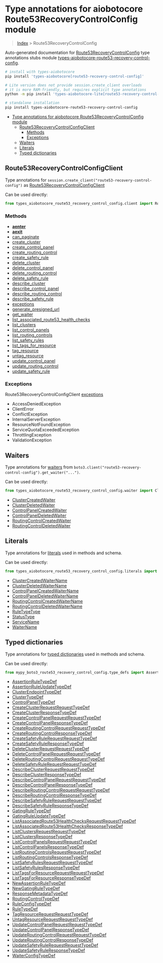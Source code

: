 <a id="type-annotations-for-aiobotocore-route53recoverycontrolconfig-module"></a>

# Type annotations for aiobotocore Route53RecoveryControlConfig module

> [Index](..) > Route53RecoveryControlConfig

Auto-generated documentation for
[Route53RecoveryControlConfig](https://boto3.amazonaws.com/v1/documentation/api/latest/reference/services/route53-recovery-control-config.html#Route53RecoveryControlConfig)
type annotations stubs module
[types-aiobotocore-route53-recovery-control-config](https://pypi.org/project/types-aiobotocore-route53-recovery-control-config/).

```bash
# install with types-aiobotocore
pip install 'types-aiobotocore[route53-recovery-control-config]'

# Lite version does not provide session.create_client overloads
# it is more RAM-friendly, but requires explicit type annotations
python -m pip install 'types-aiobotocore-lite[route53-recovery-control-config]'

# standalone installation
pip install types-aiobotocore-route53-recovery-control-config
```

- [Type annotations for aiobotocore Route53RecoveryControlConfig module](#type-annotations-for-aiobotocore-route53recoverycontrolconfig-module)
  - [Route53RecoveryControlConfigClient](#route53recoverycontrolconfigclient)
    - [Methods](#methods)
    - [Exceptions](#exceptions)
  - [Waiters](#waiters)
  - [Literals](#literals)
  - [Typed dictionaries](#typed-dictionaries)

<a id="route53recoverycontrolconfigclient"></a>

## Route53RecoveryControlConfigClient

Type annotations for `session.create_client("route53-recovery-control-config")`
as [Route53RecoveryControlConfigClient](./client.md)

Can be used directly:

```python
from types_aiobotocore_route53_recovery_control_config.client import Route53RecoveryControlConfigClient
```

<a id="methods"></a>

### Methods

- [__aenter__](./client.md#__aenter__)
- [__aexit__](./client.md#__aexit__)
- [can_paginate](./client.md#can_paginate)
- [create_cluster](./client.md#create_cluster)
- [create_control_panel](./client.md#create_control_panel)
- [create_routing_control](./client.md#create_routing_control)
- [create_safety_rule](./client.md#create_safety_rule)
- [delete_cluster](./client.md#delete_cluster)
- [delete_control_panel](./client.md#delete_control_panel)
- [delete_routing_control](./client.md#delete_routing_control)
- [delete_safety_rule](./client.md#delete_safety_rule)
- [describe_cluster](./client.md#describe_cluster)
- [describe_control_panel](./client.md#describe_control_panel)
- [describe_routing_control](./client.md#describe_routing_control)
- [describe_safety_rule](./client.md#describe_safety_rule)
- [exceptions](./client.md#exceptions)
- [generate_presigned_url](./client.md#generate_presigned_url)
- [get_waiter](./client.md#get_waiter)
- [list_associated_route53_health_checks](./client.md#list_associated_route53_health_checks)
- [list_clusters](./client.md#list_clusters)
- [list_control_panels](./client.md#list_control_panels)
- [list_routing_controls](./client.md#list_routing_controls)
- [list_safety_rules](./client.md#list_safety_rules)
- [list_tags_for_resource](./client.md#list_tags_for_resource)
- [tag_resource](./client.md#tag_resource)
- [untag_resource](./client.md#untag_resource)
- [update_control_panel](./client.md#update_control_panel)
- [update_routing_control](./client.md#update_routing_control)
- [update_safety_rule](./client.md#update_safety_rule)

<a id="exceptions"></a>

### Exceptions

Route53RecoveryControlConfigClient [exceptions](./client.md#exceptions)

- AccessDeniedException
- ClientError
- ConflictException
- InternalServerException
- ResourceNotFoundException
- ServiceQuotaExceededException
- ThrottlingException
- ValidationException

<a id="waiters"></a>

## Waiters

Type annotations for [waiters](./waiters.md) from
`boto3.client("route53-recovery-control-config").get_waiter("...")`.

Can be used directly:

```python
from types_aiobotocore_route53_recovery_control_config.waiter import ClusterCreatedWaiter, ...
```

- [ClusterCreatedWaiter](./waiters.md#clustercreatedwaiter)
- [ClusterDeletedWaiter](./waiters.md#clusterdeletedwaiter)
- [ControlPanelCreatedWaiter](./waiters.md#controlpanelcreatedwaiter)
- [ControlPanelDeletedWaiter](./waiters.md#controlpaneldeletedwaiter)
- [RoutingControlCreatedWaiter](./waiters.md#routingcontrolcreatedwaiter)
- [RoutingControlDeletedWaiter](./waiters.md#routingcontroldeletedwaiter)

<a id="literals"></a>

## Literals

Type annotations for [literals](./literals.md) used in methods and schema.

Can be used directly:

```python
from types_aiobotocore_route53_recovery_control_config.literals import ClusterCreatedWaiterName, ...
```

- [ClusterCreatedWaiterName](./literals.md#clustercreatedwaitername)
- [ClusterDeletedWaiterName](./literals.md#clusterdeletedwaitername)
- [ControlPanelCreatedWaiterName](./literals.md#controlpanelcreatedwaitername)
- [ControlPanelDeletedWaiterName](./literals.md#controlpaneldeletedwaitername)
- [RoutingControlCreatedWaiterName](./literals.md#routingcontrolcreatedwaitername)
- [RoutingControlDeletedWaiterName](./literals.md#routingcontroldeletedwaitername)
- [RuleTypeType](./literals.md#ruletypetype)
- [StatusType](./literals.md#statustype)
- [ServiceName](./literals.md#servicename)
- [WaiterName](./literals.md#waitername)

<a id="typed-dictionaries"></a>

## Typed dictionaries

Type annotations for [typed dictionaries](./type_defs.md) used in methods and
schema.

Can be used directly:

```python
from mypy_boto3_route53_recovery_control_config.type_defs import AssertionRuleTypeDef, ...
```

- [AssertionRuleTypeDef](./type_defs.md#assertionruletypedef)
- [AssertionRuleUpdateTypeDef](./type_defs.md#assertionruleupdatetypedef)
- [ClusterEndpointTypeDef](./type_defs.md#clusterendpointtypedef)
- [ClusterTypeDef](./type_defs.md#clustertypedef)
- [ControlPanelTypeDef](./type_defs.md#controlpaneltypedef)
- [CreateClusterRequestRequestTypeDef](./type_defs.md#createclusterrequestrequesttypedef)
- [CreateClusterResponseTypeDef](./type_defs.md#createclusterresponsetypedef)
- [CreateControlPanelRequestRequestTypeDef](./type_defs.md#createcontrolpanelrequestrequesttypedef)
- [CreateControlPanelResponseTypeDef](./type_defs.md#createcontrolpanelresponsetypedef)
- [CreateRoutingControlRequestRequestTypeDef](./type_defs.md#createroutingcontrolrequestrequesttypedef)
- [CreateRoutingControlResponseTypeDef](./type_defs.md#createroutingcontrolresponsetypedef)
- [CreateSafetyRuleRequestRequestTypeDef](./type_defs.md#createsafetyrulerequestrequesttypedef)
- [CreateSafetyRuleResponseTypeDef](./type_defs.md#createsafetyruleresponsetypedef)
- [DeleteClusterRequestRequestTypeDef](./type_defs.md#deleteclusterrequestrequesttypedef)
- [DeleteControlPanelRequestRequestTypeDef](./type_defs.md#deletecontrolpanelrequestrequesttypedef)
- [DeleteRoutingControlRequestRequestTypeDef](./type_defs.md#deleteroutingcontrolrequestrequesttypedef)
- [DeleteSafetyRuleRequestRequestTypeDef](./type_defs.md#deletesafetyrulerequestrequesttypedef)
- [DescribeClusterRequestRequestTypeDef](./type_defs.md#describeclusterrequestrequesttypedef)
- [DescribeClusterResponseTypeDef](./type_defs.md#describeclusterresponsetypedef)
- [DescribeControlPanelRequestRequestTypeDef](./type_defs.md#describecontrolpanelrequestrequesttypedef)
- [DescribeControlPanelResponseTypeDef](./type_defs.md#describecontrolpanelresponsetypedef)
- [DescribeRoutingControlRequestRequestTypeDef](./type_defs.md#describeroutingcontrolrequestrequesttypedef)
- [DescribeRoutingControlResponseTypeDef](./type_defs.md#describeroutingcontrolresponsetypedef)
- [DescribeSafetyRuleRequestRequestTypeDef](./type_defs.md#describesafetyrulerequestrequesttypedef)
- [DescribeSafetyRuleResponseTypeDef](./type_defs.md#describesafetyruleresponsetypedef)
- [GatingRuleTypeDef](./type_defs.md#gatingruletypedef)
- [GatingRuleUpdateTypeDef](./type_defs.md#gatingruleupdatetypedef)
- [ListAssociatedRoute53HealthChecksRequestRequestTypeDef](./type_defs.md#listassociatedroute53healthchecksrequestrequesttypedef)
- [ListAssociatedRoute53HealthChecksResponseTypeDef](./type_defs.md#listassociatedroute53healthchecksresponsetypedef)
- [ListClustersRequestRequestTypeDef](./type_defs.md#listclustersrequestrequesttypedef)
- [ListClustersResponseTypeDef](./type_defs.md#listclustersresponsetypedef)
- [ListControlPanelsRequestRequestTypeDef](./type_defs.md#listcontrolpanelsrequestrequesttypedef)
- [ListControlPanelsResponseTypeDef](./type_defs.md#listcontrolpanelsresponsetypedef)
- [ListRoutingControlsRequestRequestTypeDef](./type_defs.md#listroutingcontrolsrequestrequesttypedef)
- [ListRoutingControlsResponseTypeDef](./type_defs.md#listroutingcontrolsresponsetypedef)
- [ListSafetyRulesRequestRequestTypeDef](./type_defs.md#listsafetyrulesrequestrequesttypedef)
- [ListSafetyRulesResponseTypeDef](./type_defs.md#listsafetyrulesresponsetypedef)
- [ListTagsForResourceRequestRequestTypeDef](./type_defs.md#listtagsforresourcerequestrequesttypedef)
- [ListTagsForResourceResponseTypeDef](./type_defs.md#listtagsforresourceresponsetypedef)
- [NewAssertionRuleTypeDef](./type_defs.md#newassertionruletypedef)
- [NewGatingRuleTypeDef](./type_defs.md#newgatingruletypedef)
- [ResponseMetadataTypeDef](./type_defs.md#responsemetadatatypedef)
- [RoutingControlTypeDef](./type_defs.md#routingcontroltypedef)
- [RuleConfigTypeDef](./type_defs.md#ruleconfigtypedef)
- [RuleTypeDef](./type_defs.md#ruletypedef)
- [TagResourceRequestRequestTypeDef](./type_defs.md#tagresourcerequestrequesttypedef)
- [UntagResourceRequestRequestTypeDef](./type_defs.md#untagresourcerequestrequesttypedef)
- [UpdateControlPanelRequestRequestTypeDef](./type_defs.md#updatecontrolpanelrequestrequesttypedef)
- [UpdateControlPanelResponseTypeDef](./type_defs.md#updatecontrolpanelresponsetypedef)
- [UpdateRoutingControlRequestRequestTypeDef](./type_defs.md#updateroutingcontrolrequestrequesttypedef)
- [UpdateRoutingControlResponseTypeDef](./type_defs.md#updateroutingcontrolresponsetypedef)
- [UpdateSafetyRuleRequestRequestTypeDef](./type_defs.md#updatesafetyrulerequestrequesttypedef)
- [UpdateSafetyRuleResponseTypeDef](./type_defs.md#updatesafetyruleresponsetypedef)
- [WaiterConfigTypeDef](./type_defs.md#waiterconfigtypedef)
